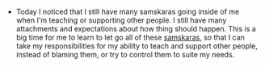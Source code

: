 - Today I noticed that I still have many samskaras going inside of me when I'm teaching or supporting other people. I still have many attachments and expectations about how thing should happen. This is a big time for me to learn to let go all of these [samskaras](<samskaras.md>), so that I can take my responsibilities for my ability to teach and support other people, instead of blaming them, or try to control them to suite my needs.
